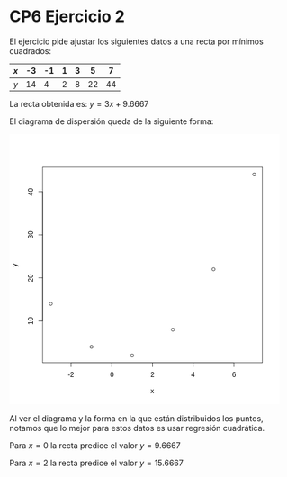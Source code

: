 # CP6 Ejercicio 2

El ejercicio pide ajustar los siguientes datos a una recta por mínimos cuadrados:

| $x$   | -3  | -1 | 1   | 3   | 5   | 7
| :---: | --- | ---| --- | --- | --- | ---
| $y$   | 14  | 4  | 2   | 8   | 22  | 44


La recta obtenida es: $y = 3x + 9.6667$

El diagrama de dispersión queda de la siguiente forma:

![Diagrama de Dispersión](../images/disp_diagram.png "Diagrama de dispersión")

Al ver el diagrama y la forma en la que están distribuidos los puntos, notamos que lo mejor para estos datos es usar regresión cuadrática.

Para $x = 0$ la recta predice el valor $y = 9.6667$

Para $x = 2$ la recta predice el valor $y = 15.6667$

